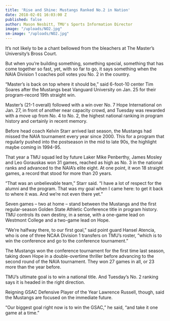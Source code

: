 ```yaml
---
title: 'Rise and Shine: Mustangs Ranked No.2 in Nation'
date: 2018-02-01 16:03:00 Z
published: false
author: Mason Nesbitt, TMU's Sports Information Director
image: "/uploads/NO2.jpg"
sm-image: "/uploads/NO2.jpg"
---
```


It’s not likely to be a chant bellowed from the bleachers at The Master’s University’s Bross Court.

But when you’re building something, something special, something that has come together so fast, yet, with so far to go, it says something when the NAIA Division 1 coaches poll votes you No. 2 in the country.  

“Master’s is back on top where it should be,” said 6-foot-10 center Tim Soares after the Mustangs beat Vanguard University on Jan. 25 for their program-record 19th straight win.

Master’s (21-1 overall) followed with a win over No. 7 Hope International on Jan. 27, in front of another near capacity crowd, and Tuesday was rewarded with a move up from No. 4 to No. 2, the highest national ranking in program history and certainly in recent memory.

Before head coach Kelvin Starr arrived last season, the Mustangs had missed the NAIA tournament every year since 2000. This for a program that regularly pushed into the postseason in the mid to late 90s, the highlight maybe coming in 1994-95.

That year a TMU squad led by future Laker Mike Penberthy, James Mosley and Leo Gorauskas won 31 games, reached as high as No. 3 in the national ranks and advanced to the NAIA’s elite eight. At one point, it won 18 straight games, a record that stood for more than 20 years.

“That was an unbelievable team,” Starr said. “I have a lot of respect for the alumni and the program. That was my goal when I came here: to get it back to where it was. And we’re not even there yet.”

Seven games – two at home – stand between the Mustangs and the first regular-season Golden State Athletic Conference title in program history. TMU controls its own destiny, in a sense, with a one-game lead on Westmont College and a two-game lead on Hope.

“We’re halfway there, to our first goal,” said point guard Hansel Atencia, who is one of three NCAA Division 1 transfers on TMU’s roster, “which is to win the conference and go to the conference tournament.”

The Mustangs won the conference tournament for the first time last season, taking down Hope in a double-overtime thriller before advancing to the second round of the NAIA tournament.  They won 27 games in all, or 23 more than the year before.

TMU’s ultimate goal is to win a national title. And Tuesday’s No. 2 ranking says it is headed in the right direction. 

Reigning GSAC Defensive Player of the Year Lawrence Russell, though, said the Mustangs are focused on the immediate future.

“Our biggest goal right now is to win the GSAC,” he said, “and take it one game at a time.”